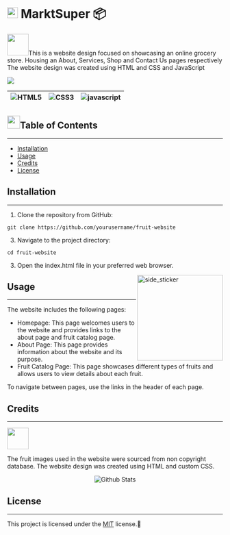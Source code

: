 # <img src="https://media2.giphy.com/media/QssGEmpkyEOhBCb7e1/giphy.gif?cid=ecf05e47a0n3gi1bfqntqmob8g9aid1oyj2wr3ds3mg700bl&rid=giphy.gif" width ="25"> MarktSuper 📦

<img src="https://media.giphy.com/media/VgCDAzcKvsR6OM0uWg/giphy.gif" width="50">This is a website design focused on showcasing an online grocery store. Housing an About, Services, Shop and Contact Us pages respectively The website design was created using HTML and CSS and JavaScript

<img src="https://user-images.githubusercontent.com/73097560/115834477-dbab4500-a447-11eb-908a-139a6edaec5c.gif">

| ![HTML5](https://img.shields.io/badge/html5-%23E34F26.svg?style=for-the-badge&logo=html5&logoColor=white) | ![CSS3](https://img.shields.io/badge/css3-%231572B6.svg?style=for-the-badge&logo=css3&logoColor=white) | ![javascript](https://img.shields.io/badge/javascript%20-%23323330.svg?&style=for-the-badge&logo=javascript&logoColor=%23F7DF1E) | 
| --------------------------------------------------------------------------------------------------------- | ------------------------------------------------------------------------------------------------------ | -------------------------------------------------------------------------------------------------------------------------------- |

## <img src="https://media.giphy.com/media/iY8CRBdQXODJSCERIr/giphy.gif" width="30px">Table of Contents
---

-   [Installation](#installation)
-   [Usage](#usage)
-   [Credits](#credits)
-   [License](#license)

## Installation
---

1.  Clone the repository from GitHub:
```
git clone https://github.com/yourusername/fruit-website
```

3.  Navigate to the project directory:

```
cd fruit-website
```

3.  Open the index.html file in your preferred web browser.

<img align="right" width=200px height=200px alt="side_sticker" src="https://media.giphy.com/media/TEnXkcsHrP4YedChhA/giphy.gif" />

## Usage
---

The website includes the following pages:

-   Homepage: This page welcomes users to the website and provides links to the about page and fruit catalog page.
-   About Page: This page provides information about the website and its purpose.
-   Fruit Catalog Page: This page showcases different types of fruits and allows users to view details about each fruit.

To navigate between pages, use the links in the header of each page.

## Credits
---
<img src="https://media.giphy.com/media/hVa6t0WpoDOk7Pxb7l/giphy.gif" width="50">

The fruit images used in the website were sourced from non copyright database. The website design was created using HTML and custom CSS.

<p align="center">
        <img src="https://raw.githubusercontent.com/bornmay/bornmay/Update/svg/Bottom.svg" alt="Github Stats" />
</p>

## License
---

This project is licensed under the [MIT](https://opensource.org/licenses/MIT) license.
